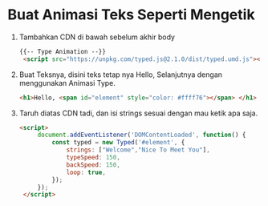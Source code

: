 # Buat Animasi Teks Seperti Mengetik
1. Tambahkan CDN di bawah sebelum akhir body
   ```html
   {{-- Type Animation --}}
    <script src="https://unpkg.com/typed.js@2.1.0/dist/typed.umd.js"></script>
   ```
2. Buat Teksnya, disini teks tetap nya Hello, Selanjutnya dengan menggunakan Animasi Type.
   ```html
   <h1>Hello, <span id="element" style="color: #ffff76"></span> </h1>
   ```
3. Taruh diatas CDN tadi, dan isi strings sesuai dengan mau ketik apa saja.
   ```html
   <script>
        document.addEventListener('DOMContentLoaded', function() {
            const typed = new Typed('#element', {
                strings: ["Welcome","Nice To Meet You"],
                typeSpeed: 150,
                backSpeed: 150,
                loop: true,
            });
        });
    </script>
   ```
